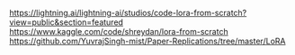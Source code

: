 https://lightning.ai/lightning-ai/studios/code-lora-from-scratch?view=public&section=featured
https://www.kaggle.com/code/shreydan/lora-from-scratch
https://github.com/YuvrajSingh-mist/Paper-Replications/tree/master/LoRA
